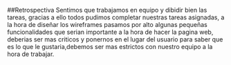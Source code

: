 ##Retrospectiva 
Sentimos que trabajamos en equipo y dibidir bien las tareas, gracias a ello todos pudimos completar nuestras tareas asignadas, a la hora de diseñar los wireframes pasamos por alto algunas pequeñas funcionalidades que serian importante a la hora de hacer la pagina web, deberias ser mas criticos y ponernos en el lugar del usuario para saber que es lo que le gustaria,debemos ser mas estrictos con nuestro equipo a la hora de trabajar.